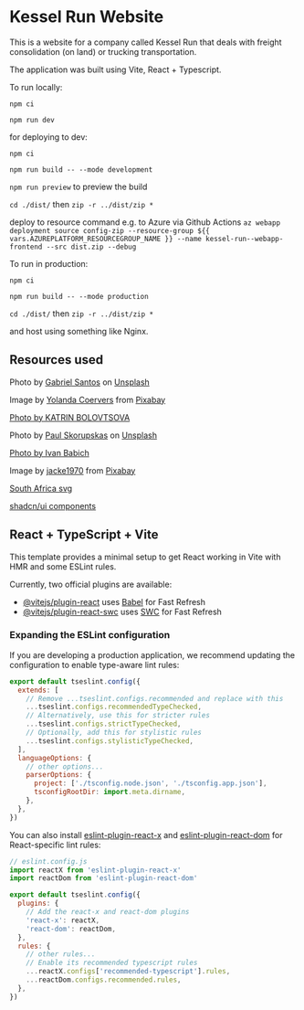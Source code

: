 # Kessel Run Website

This is a website for a company called Kessel Run that deals with freight consolidation (on land) or trucking transportation.

The application was built using Vite, React + Typescript.

To run locally:

`npm ci`

`npm run dev`

for deploying to dev:

`npm ci`

`npm run build -- --mode development`

`npm run preview` to preview the build

`cd ./dist/` then `zip -r ../dist/zip *`

deploy to resource command e.g. to Azure via Github Actions `az webapp deployment source config-zip --resource-group ${{ vars.AZUREPLATFORM_RESOURCEGROUP_NAME }} --name kessel-run--webapp-frontend --src dist.zip --debug`

To run in production:

`npm ci`

`npm run build -- --mode production`

`cd ./dist/` then `zip -r ../dist/zip *`

and host using something like Nginx.

## Resources used

Photo by [Gabriel Santos]("https://unsplash.com/@photogasan?utm_content=creditCopyText&utm_medium=referral&utm_source=unsplash") on [Unsplash]("https://unsplash.com/photos/white-truck-on-road-during-daytime-GBVDilE8yvI?utm_content=creditCopyText&utm_medium=referral&utm_source=unsplash")

Image by [Yolanda Coervers](https://pixabay.com/users/yolanda-42465/?utm_source=link-attribution&utm_medium=referral&utm_campaign=image&utm_content=165619) from [Pixabay](https://pixabay.com//?utm_source=link-attribution&utm_medium=referral&utm_campaign=image&utm_content=165619)

[Photo by KATRIN  BOLOVTSOVA](https://www.pexels.com/photo/lady-justice-and-a-gavel-6077123/)

Photo by [Paul Skorupskas](https://unsplash.com/@pawelskor?utm_content=creditCopyText&utm_medium=referral&utm_source=unsplash) on [Unsplash](https://unsplash.com/photos/person-holding-camera-lens-7KLa-xLbSXA?utm_content=creditCopyText&utm_medium=referral&utm_source=unsplash)

[Photo by Ivan  Babich](https://www.pexels.com/photo/green-leaves-on-a-tree-22145348/)

Image by [jacke1970](https://pixabay.com/users/jacke1970-1643493/?utm_source=link-attribution&utm_medium=referral&utm_campaign=image&utm_content=1290696) from [Pixabay](https://pixabay.com//?utm_source=link-attribution&utm_medium=referral&utm_campaign=image&utm_content=1290696)

[South Africa svg](https://simplemaps.com/svg/country/za#admin1)

[shadcn/ui components](https://ui.shadcn.com/)

## React + TypeScript + Vite

This template provides a minimal setup to get React working in Vite with HMR and some ESLint rules.

Currently, two official plugins are available:

- [@vitejs/plugin-react](https://github.com/vitejs/vite-plugin-react/blob/main/packages/plugin-react) uses [Babel](https://babeljs.io/) for Fast Refresh
- [@vitejs/plugin-react-swc](https://github.com/vitejs/vite-plugin-react/blob/main/packages/plugin-react-swc) uses [SWC](https://swc.rs/) for Fast Refresh

### Expanding the ESLint configuration

If you are developing a production application, we recommend updating the configuration to enable type-aware lint rules:

```js
export default tseslint.config({
  extends: [
    // Remove ...tseslint.configs.recommended and replace with this
    ...tseslint.configs.recommendedTypeChecked,
    // Alternatively, use this for stricter rules
    ...tseslint.configs.strictTypeChecked,
    // Optionally, add this for stylistic rules
    ...tseslint.configs.stylisticTypeChecked,
  ],
  languageOptions: {
    // other options...
    parserOptions: {
      project: ['./tsconfig.node.json', './tsconfig.app.json'],
      tsconfigRootDir: import.meta.dirname,
    },
  },
})
```

You can also install [eslint-plugin-react-x](https://github.com/Rel1cx/eslint-react/tree/main/packages/plugins/eslint-plugin-react-x) and [eslint-plugin-react-dom](https://github.com/Rel1cx/eslint-react/tree/main/packages/plugins/eslint-plugin-react-dom) for React-specific lint rules:

```js
// eslint.config.js
import reactX from 'eslint-plugin-react-x'
import reactDom from 'eslint-plugin-react-dom'

export default tseslint.config({
  plugins: {
    // Add the react-x and react-dom plugins
    'react-x': reactX,
    'react-dom': reactDom,
  },
  rules: {
    // other rules...
    // Enable its recommended typescript rules
    ...reactX.configs['recommended-typescript'].rules,
    ...reactDom.configs.recommended.rules,
  },
})
```
